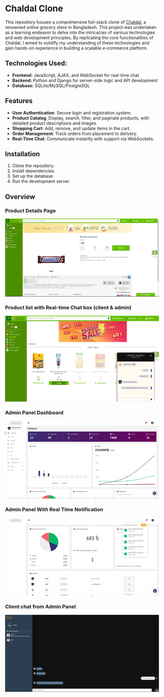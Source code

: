 # Chaldal Clone

This repository houses a comprehensive full-stack clone of <a href="https://chaldal.com/">Chaldal</a>, a renowned online grocery store in Bangladesh. This project was undertaken as a learning endeavor to delve into the intricacies of various technologies and web development principles. By replicating the core functionalities of Chaldal, I aimed to solidify my understanding of these technologies and gain hands-on experience in building a scalable e-commerce platform.

## Technologies Used:

* **Frontend:** JavaScript, AJAX, and WebSocket for real-time chat
* **Backend:** Python and Django for server-side logic and API development
* **Database:** SQLite/MySQL/PostgreSQL

## Features

- **User Authentication**: Secure login and registration system.
- **Product Catalog**: Display, search, filter, and paginate products, with detailed product descriptions and images.
- **Shopping Cart**: Add, remove, and update items in the cart.
- **Order Management**: Track orders from placement to delivery.
- **Real-Time Chat**: Communicate instantly with support via WebSockets.

## Installation

1. Clone the repository.
2. Install dependencies.
3. Set up the database.
4. Run the development server.

## Overview

<h3>Product Details Page</h3>
<img src="https://github.com/shihab2004/nunchini/blob/main/media/view/product-details.png?raw=true">
<h3>Product list with Real-time Chat box (client & admin)</h3>
<img src="https://github.com/shihab2004/nunchini/blob/main/media/view/product-list.png?raw=true">
<h3>Admin Panel Dashboard</h3>
<img src="https://github.com/shihab2004/nunchini/blob/main/media/view/image_original.png?raw=true">
<h3>Admin Panel With Real Time Notification </h3>
<img src="https://github.com/shihab2004/nunchini/blob/main/media/view/admin.png?raw=true">
<h3>Client chat from Admin Panel</h3>
<img src="https://github.com/shihab2004/nunchini/blob/main/media/view/chat.png?raw=true">
